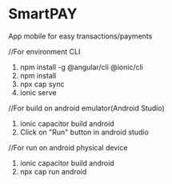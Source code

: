 # SmartPAY
App mobile for easy transactions/payments

//For environment CLI

1) npm install -g @angular/cli @ionic/cli
2) npm install
3) npx cap sync
4) ionic serve

//For build on android emulator(Android Studio)
1) ionic capacitor build android
2) Click on "Run" button in android studio

//For run on android physical device
1) ionic capacitor build android
2) npx cap run android
